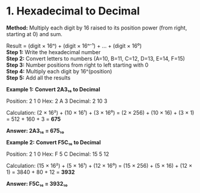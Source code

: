 # 1. Hexadecimal to Decimal

**Method:** Multiply each digit by 16 raised to its position power (from right, starting at 0) and sum.
                    
<div class="formula"> Result = (digit × 16ⁿ) + (digit × 16ⁿ⁻¹) + ... + (digit × 16⁰) </div>
                    
<div class="steps">
    <div class="step"><strong>Step 1:</strong> Write the hexadecimal number</div>
    <div class="step"><strong>Step 2:</strong> Convert letters to numbers (A=10, B=11, C=12, D=13, E=14, F=15)</div>
    <div class="step"><strong>Step 3:</strong> Number positions from right to left starting with 0</div>
    <div class="step"><strong>Step 4:</strong> Multiply each digit by 16^(position)</div>
    <div class="step"><strong>Step 5:</strong> Add all the results</div>
</div>
                    
**Example 1:** **Convert 2A3₁₆ to Decimal**

<div class="example">
                        
<div class="calculation">
Position:  2   1   0
Hex:       2   A   3
Decimal:   2   10  3

Calculation:
(2 × 16²) + (10 × 16¹) + (3 × 16⁰)
= (2 × 256) + (10 × 16) + (3 × 1)
= 512 + 160 + 3
= <strong>675</strong>

<strong>Answer: 2A3₁₆ = 675₁₀</strong>
    </div>
</div>

**Example 2:** **Convert F5C₁₆ to Decimal**
                    
<div class="example">
    <div class="calculation">
Position:  2   1   0
Hex:       F   5   C
Decimal:   15  5   12

Calculation:
(15 × 16²) + (5 × 16¹) + (12 × 16⁰)
= (15 × 256) + (5 × 16) + (12 × 1)
= 3840 + 80 + 12
= <strong>3932</strong>

<strong>Answer: F5C₁₆ = 3932₁₀</strong>
    </div>
</div>